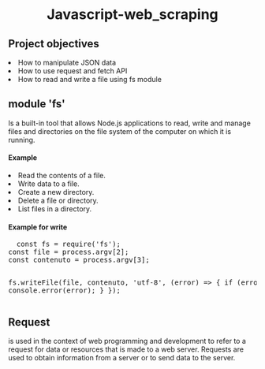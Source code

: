 <h1 align = "center">Javascript-web_scraping</h1>

<h2>Project objectives</h2>

<li>How to manipulate JSON data</li>
<li>How to use request and fetch API</li>
<li>How to read and write a file using fs module</li>

<h2> module 'fs'</h2>
<p>Is a built-in tool that allows Node.js applications to read, write and manage files and directories on the file system of the computer on which it is running.</p>

<h4>Example</h4>
<li>Read the contents of a file.</li>
<li>Write data to a file.</li>
<li>Create a new directory.</li>
<li>Delete a file or directory.</li>
<li>List files in a directory.</li>

<h4>Example for write</h4>
<pre>
  const fs = require('fs');
const file = process.argv[2];
const contenuto = process.argv[3];

fs.writeFile(file, contenuto, 'utf-8', (error) => {
  if (error) {
    console.error(error);
  }
});
</pre>
<h2>Request</h2>
<p> is used in the context of web programming and development to refer to a request for data or resources that is made to a web server.
  Requests are used to obtain information from a server or to send data to the server.</p>
  
